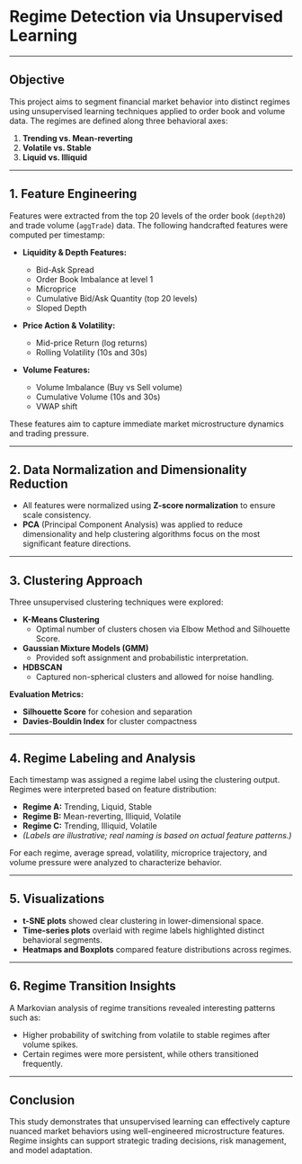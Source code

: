 
# Regime Detection via Unsupervised Learning
---

## Objective

This project aims to segment financial market behavior into distinct regimes using unsupervised learning techniques applied to order book and volume data. The regimes are defined along three behavioral axes:  
1. **Trending vs. Mean-reverting**  
2. **Volatile vs. Stable**  
3. **Liquid vs. Illiquid**

---

## 1. Feature Engineering

Features were extracted from the top 20 levels of the order book (`depth20`) and trade volume (`aggTrade`) data. The following handcrafted features were computed per timestamp:

- **Liquidity & Depth Features:**
  - Bid-Ask Spread  
  - Order Book Imbalance at level 1  
  - Microprice  
  - Cumulative Bid/Ask Quantity (top 20 levels)  
  - Sloped Depth  

- **Price Action & Volatility:**
  - Mid-price Return (log returns)  
  - Rolling Volatility (10s and 30s)  

- **Volume Features:**
  - Volume Imbalance (Buy vs Sell volume)  
  - Cumulative Volume (10s and 30s)  
  - VWAP shift  

These features aim to capture immediate market microstructure dynamics and trading pressure.

---

## 2. Data Normalization and Dimensionality Reduction

- All features were normalized using **Z-score normalization** to ensure scale consistency.
- **PCA** (Principal Component Analysis) was applied to reduce dimensionality and help clustering algorithms focus on the most significant feature directions.

---

## 3. Clustering Approach

Three unsupervised clustering techniques were explored:

- **K-Means Clustering**
  - Optimal number of clusters chosen via Elbow Method and Silhouette Score.
- **Gaussian Mixture Models (GMM)**
  - Provided soft assignment and probabilistic interpretation.
- **HDBSCAN**
  - Captured non-spherical clusters and allowed for noise handling.

**Evaluation Metrics:**
- **Silhouette Score** for cohesion and separation
- **Davies-Bouldin Index** for cluster compactness

---

## 4. Regime Labeling and Analysis

Each timestamp was assigned a regime label using the clustering output. Regimes were interpreted based on feature distribution:

- **Regime A:** Trending, Liquid, Stable  
- **Regime B:** Mean-reverting, Illiquid, Volatile  
- **Regime C:** Trending, Illiquid, Volatile  
- *(Labels are illustrative; real naming is based on actual feature patterns.)*

For each regime, average spread, volatility, microprice trajectory, and volume pressure were analyzed to characterize behavior.

---

## 5. Visualizations

- **t-SNE plots** showed clear clustering in lower-dimensional space.  
- **Time-series plots** overlaid with regime labels highlighted distinct behavioral segments.
- **Heatmaps and Boxplots** compared feature distributions across regimes.

---

## 6. Regime Transition Insights

A Markovian analysis of regime transitions revealed interesting patterns such as:
- Higher probability of switching from volatile to stable regimes after volume spikes.
- Certain regimes were more persistent, while others transitioned frequently.

---

## Conclusion

This study demonstrates that unsupervised learning can effectively capture nuanced market behaviors using well-engineered microstructure features. Regime insights can support strategic trading decisions, risk management, and model adaptation.
